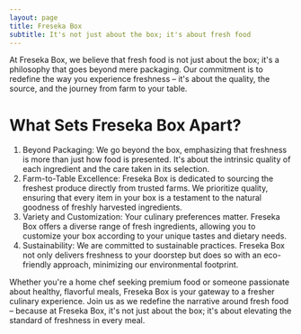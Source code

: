 ```yaml
---
layout: page
title: Freseka Box
subtitle: It's not just about the box; it's about fresh food
---
```


At Freseka Box, we believe that fresh food is not just about the box; it's a philosophy that goes beyond mere packaging. 
Our commitment is to redefine the way you experience freshness – it's about the quality, the source, and the journey 
from farm to your table.

# What Sets Freseka Box Apart?
1. Beyond Packaging: We go beyond the box, emphasizing that freshness is more than just how food is presented. It's about the intrinsic quality of each ingredient and the care taken in its selection.
2. Farm-to-Table Excellence: Freseka Box is dedicated to sourcing the freshest produce directly from trusted farms. We prioritize quality, ensuring that every item in your box is a testament to the natural goodness of freshly harvested ingredients.
3. Variety and Customization: Your culinary preferences matter. Freseka Box offers a diverse range of fresh ingredients, allowing you to customize your box according to your unique tastes and dietary needs.
4. Sustainability: We are committed to sustainable practices. Freseka Box not only delivers freshness to your doorstep but does so with an eco-friendly approach, minimizing our environmental footprint.

Whether you're a home chef seeking premium food or someone passionate about healthy, flavorful meals, 
Freseka Box is your gateway to a fresher culinary experience. Join us as we redefine the narrative around fresh food – 
because at Freseka Box, it's not just about the box; it's about elevating the standard of freshness in every meal.